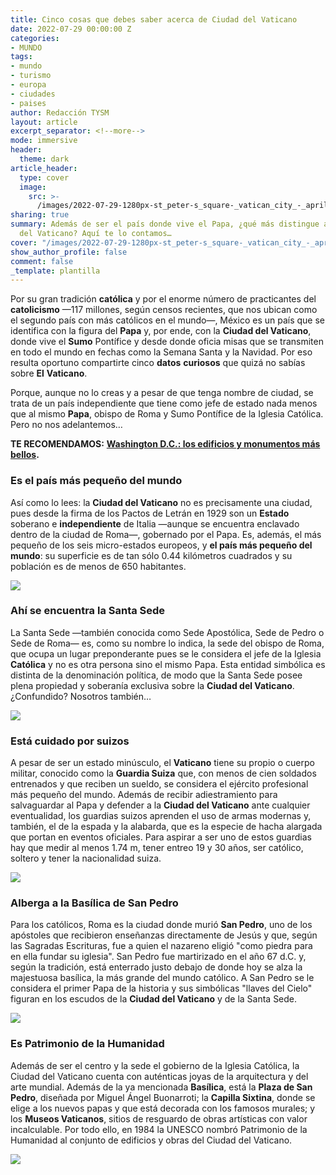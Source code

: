 ```yaml
---
title: Cinco cosas que debes saber acerca de Ciudad del Vaticano
date: 2022-07-29 00:00:00 Z
categories:
- MUNDO
tags:
- mundo
- turismo
- europa
- ciudades
- paises
author: Redacción TYSM
layout: article
excerpt_separator: <!--more-->
mode: immersive
header:
  theme: dark
article_header:
  type: cover
  image:
    src: >-
      /images/2022-07-29-1280px-st_peter-s_square-_vatican_city_-_april_2007.jpeg
sharing: true
summary: Además de ser el país donde vive el Papa, ¿qué más distingue a la Ciudad
  del Vaticano? Aquí te lo contamos…
cover: "/images/2022-07-29-1280px-st_peter-s_square-_vatican_city_-_april_2007.jpeg"
show_author_profile: false
comment: false
_template: plantilla
---
```







Por su gran tradición **católica** y por el enorme número de practicantes del **catolicismo** —117 millones, según censos recientes, que nos ubican como el segundo país con más católicos en el mundo—, México es un país que se identifica con la figura del **Papa** y, por ende, con la **Ciudad del Vaticano**, donde vive el **Sumo** Pontífice y desde donde oficia misas que se transmiten en todo el mundo en fechas como la Semana Santa y la Navidad. Por eso resulta oportuno compartirte cinco **datos** **curiosos** que quizá no sabías sobre **El** **Vaticano**.

Porque, aunque no lo creas y a pesar de que tenga nombre de ciudad, se trata de un país independiente que tiene como jefe de estado nada menos que al mismo **Papa**, obispo de Roma y Sumo Pontífice de la Iglesia Católica. Pero no nos adelantemos…

**TE RECOMENDAMOS:** [**Washington D.C.: los edificios y monumentos más bellos**](https://blog.tonoysumariachi.com/mundo/2022/10/14/washington-d.c.los-edificios-y-monumentos-mas-bellos.html)**.**

### Es el país más pequeño del mundo

Así como lo lees: la **Ciudad del Vaticano** no es precisamente una ciudad, pues desde la firma de los Pactos de Letrán en 1929 son un **Estado** soberano e **independiente** de Italia —aunque se encuentra enclavado dentro de la ciudad de Roma—, gobernado por el Papa. Es, además, el más pequeño de los seis micro-estados europeos, y **el país más pequeño del mundo**: su superficie es de tan sólo 0.44 kilómetros cuadrados y su población es de menos de 650 habitantes.

![](https://upload.wikimedia.org/wikipedia/commons/thumb/2/2b/Sede_del_gobierno_vaticano.jpg/1024px-Sede_del_gobierno_vaticano.jpg)

### Ahí se encuentra la Santa Sede

La Santa Sede —también conocida como Sede Apostólica, Sede de Pedro o Sede de Roma— es, como su nombre lo indica, la sede del obispo de Roma, que ocupa un lugar preponderante pues se le considera el jefe de la Iglesia **Católica** y no es otra persona sino el mismo Papa. Esta entidad simbólica es distinta de la denominación política, de modo que la Santa Sede posee plena propiedad y soberanía exclusiva sobre la **Ciudad del Vaticano**. ¿Confundido? Nosotros también…

![](https://upload.wikimedia.org/wikipedia/commons/thumb/9/9d/Roma-san_giovanni03.jpg/1024px-Roma-san_giovanni03.jpg)

### Está cuidado por suizos

A pesar de ser un estado minúsculo, el **Vaticano** tiene su propio o cuerpo militar, conocido como la **Guardia Suiza** que, con menos de cien soldados entrenados y que reciben un sueldo, se considera el ejército profesional más pequeño del mundo. Además de recibir adiestramiento para salvaguardar al Papa y defender a la **Ciudad del Vaticano** ante cualquier eventualidad, los guardias suizos aprenden el uso de armas modernas y, también, el de la espada y la alabarda, que es la especie de hacha alargada que portan en eventos oficiales. Para aspirar a ser uno de estos guardias hay que medir al menos 1.74 m, tener entreo 19 y 30 años, ser católico, soltero y tener la nacionalidad suiza.

![](https://upload.wikimedia.org/wikipedia/commons/thumb/6/66/Anciens_gardes_suisses_pontificaux_%C3%A0_Lausanne_4.jpg/1024px-Anciens_gardes_suisses_pontificaux_%C3%A0_Lausanne_4.jpg)

### Alberga a la Basílica de San Pedro

Para los católicos, Roma es la ciudad donde murió **San Pedro**, uno de los apóstoles que recibieron enseñanzas directamente de Jesús y que, según las Sagradas Escrituras, fue a quien el nazareno eligió "como piedra para en ella fundar su iglesia". San Pedro fue martirizado en el año 67 d.C. y, según la tradición, está enterrado justo debajo de donde hoy se alza la majestuosa basílica, la más grande del mundo católico. A San Pedro se le considera el primer Papa de la historia y sus simbólicas "llaves del Cielo" figuran en los escudos de la **Ciudad del Vaticano** y de la Santa Sede.

![](https://upload.wikimedia.org/wikipedia/commons/thumb/f/f5/Basilica_di_San_Pietro_in_Vaticano_September_2015-1a.jpg/1024px-Basilica_di_San_Pietro_in_Vaticano_September_2015-1a.jpg)

### Es Patrimonio de la Humanidad

Además de ser el centro y la sede el gobierno de la Iglesia Católica, la Ciudad del Vaticano cuenta con auténticas joyas de la arquitectura y del arte mundial. Además de la ya mencionada **Basílica**, está la **Plaza de San Pedro**, diseñada por Miguel Ángel Buonarroti; la **Capilla Sixtina**, donde se elige a los nuevos papas y que está decorada con los famosos murales; y los **Museos Vaticanos**, sitios de resguardo de obras artísticas con valor incalculable. Por todo ello, en 1984 la UNESCO nombró Patrimonio de la Humanidad al conjunto de edificios y obras del Ciudad del Vaticano.

![](https://upload.wikimedia.org/wikipedia/commons/thumb/5/5b/Vatican_Museums_Spiral_Staircase_2012.jpg/1024px-Vatican_Museums_Spiral_Staircase_2012.jpg)
